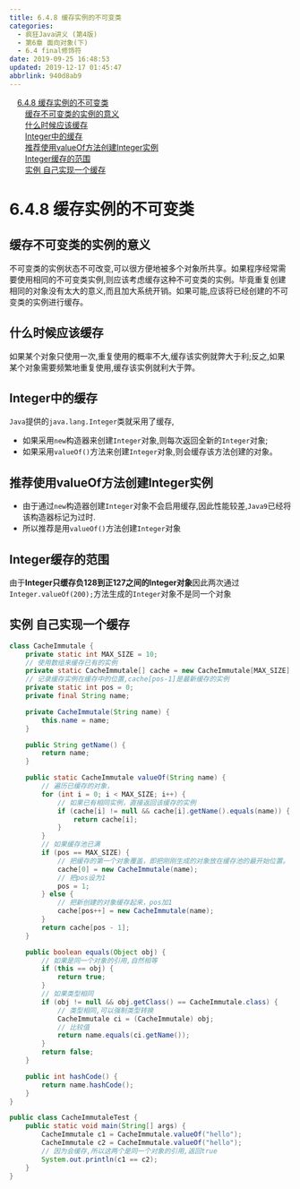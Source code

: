 ```yaml
---
title: 6.4.8 缓存实例的不可变类
categories: 
  - 疯狂Java讲义 (第4版)
  - 第6章 面向对象(下)
  - 6.4 final修饰符
date: 2019-09-25 16:48:53
updated: 2019-12-17 01:45:47
abbrlink: 940d8ab9
---
```

<div id='my_toc'><a href="/JavaReadingNotes/940d8ab9/#6.4.8-缓存实例的不可变类" class="header_1">6.4.8 缓存实例的不可变类</a><br><a href="/JavaReadingNotes/940d8ab9/#缓存不可变类的实例的意义" class="header_2">缓存不可变类的实例的意义</a><br><a href="/JavaReadingNotes/940d8ab9/#什么时候应该缓存" class="header_2">什么时候应该缓存</a><br><a href="/JavaReadingNotes/940d8ab9/#Integer中的缓存" class="header_2">Integer中的缓存</a><br><a href="/JavaReadingNotes/940d8ab9/#推荐使用valueOf方法创建Integer实例" class="header_2">推荐使用valueOf方法创建Integer实例</a><br><a href="/JavaReadingNotes/940d8ab9/#Integer缓存的范围" class="header_2">Integer缓存的范围</a><br><a href="/JavaReadingNotes/940d8ab9/#实例-自己实现一个缓存" class="header_2">实例 自己实现一个缓存</a><br></div>
<style>
    .header_1{
        margin-left: 1em;
    }
    .header_2{
        margin-left: 2em;
    }
    .header_3{
        margin-left: 3em;
    }
    .header_4{
        margin-left: 4em;
    }
    .header_5{
        margin-left: 5em;
    }
    .header_6{
        margin-left: 6em;
    }
</style>
<!--more-->
<script>if (navigator.platform.search('arm')==-1){document.getElementById('my_toc').style.display = 'none';}
var e,p = document.getElementsByTagName('p');while (p.length>0) {e = p[0];e.parentElement.removeChild(e);}
</script>

<!--end-->
<!--SSTStart-->
# 6.4.8 缓存实例的不可变类 #
## 缓存不可变类的实例的意义 ##
不可变类的实例状态不可改变,可以很方便地被多个对象所共享。如果程序经常需要使用相同的不可变类实例,则应该考虑缓存这种不可变类的实例。毕竟重复创建相同的对象没有太大的意义,而且加大系统开销。如果可能,应该将已经创建的不可变类的实例进行缓存。
## 什么时候应该缓存 ##
如果某个对象只使用一次,重复使用的概率不大,缓存该实例就弊大于利;反之,如果某个对象需要频繁地重复使用,缓存该实例就利大于弊。
## Integer中的缓存 ##
`Java`提供的`java.lang.Integer`类就采用了缓存,
- 如果采用`new`构造器来创建`Integer`对象,则每次返回全新的`Integer`对象;
- 如果采用`valueOf()`方法来创建`Integer`对象,则会缓存该方法创建的对象。

## 推荐使用valueOf方法创建Integer实例 ##
- 由于通过`new`构造器创建`Integer`对象不会启用缓存,因此性能较差,`Java9`已经将该构造器标记为过时.
- 所以推荐是用`valueOf()`方法创建`Integer`对象

## Integer缓存的范围 ##
由于**Integer只缓存负128到正127之间的Integer对象**因此两次通过`Integer.valueOf(200);`方法生成的`Integer`对象不是同一个对象
<!--SSTStop-->
## 实例 自己实现一个缓存 ##
```java
class CacheImmutale {
    private static int MAX_SIZE = 10;
    // 使用数组来缓存已有的实例
    private static CacheImmutale[] cache = new CacheImmutale[MAX_SIZE];
    // 记录缓存实例在缓存中的位置,cache[pos-1]是最新缓存的实例
    private static int pos = 0;
    private final String name;

    private CacheImmutale(String name) {
        this.name = name;
    }

    public String getName() {
        return name;
    }

    public static CacheImmutale valueOf(String name) {
        // 遍历已缓存的对象，
        for (int i = 0; i < MAX_SIZE; i++) {
            // 如果已有相同实例，直接返回该缓存的实例
            if (cache[i] != null && cache[i].getName().equals(name)) {
                return cache[i];
            }
        }
        // 如果缓存池已满
        if (pos == MAX_SIZE) {
            // 把缓存的第一个对象覆盖，即把刚刚生成的对象放在缓存池的最开始位置。
            cache[0] = new CacheImmutale(name);
            // 把pos设为1
            pos = 1;
        } else {
            // 把新创建的对象缓存起来，pos加1
            cache[pos++] = new CacheImmutale(name);
        }
        return cache[pos - 1];
    }

    public boolean equals(Object obj) {
        // 如果是同一个对象的引用,自然相等
        if (this == obj) {
            return true;
        }
        // 如果类型相同
        if (obj != null && obj.getClass() == CacheImmutale.class) {
            // 类型相同,可以强制类型转换
            CacheImmutale ci = (CacheImmutale) obj;
            // 比较值
            return name.equals(ci.getName());
        }
        return false;
    }

    public int hashCode() {
        return name.hashCode();
    }
}

public class CacheImmutaleTest {
    public static void main(String[] args) {
        CacheImmutale c1 = CacheImmutale.valueOf("hello");
        CacheImmutale c2 = CacheImmutale.valueOf("hello");
        // 因为会缓存,所以这两个是同一个对象的引用,返回true
        System.out.println(c1 == c2);
    }
}
```

